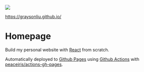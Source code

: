 ![](https://github.com/graysonliu/graysonliu.github.io/workflows/build/badge.svg)

https://graysonliu.github.io/

# Homepage

Build my personal website with [React](https://github.com/facebook/react) from scratch.

Automatically deployed to [Github Pages](https://pages.github.com/) using [Github Actions](https://github.com/features/actions) with [peaceiris/actions-gh-pages](https://github.com/peaceiris/actions-gh-pages).

